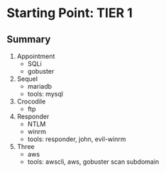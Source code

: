 # Starting Point: TIER 1

## Summary

1. Appointment
    - SQLi
    - gobuster
2. Sequel
    - mariadb
    - tools: mysql
3. Crocodile
    - ftp
4. Responder
    - NTLM
    - winrm
    - tools: responder, john, evil-winrm
5. Three
    - aws
    - tools: awscli, aws, gobuster scan subdomain
